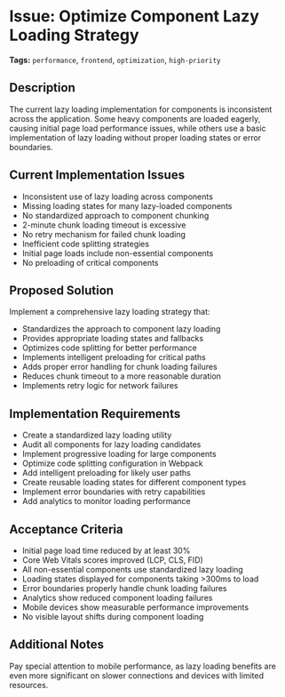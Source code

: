 # Issue: Optimize Component Lazy Loading Strategy

**Tags:** `performance`, `frontend`, `optimization`, `high-priority`

## Description

The current lazy loading implementation for components is inconsistent across the application. Some heavy components are loaded eagerly, causing initial page load performance issues, while others use a basic implementation of lazy loading without proper loading states or error boundaries.

## Current Implementation Issues

- Inconsistent use of lazy loading across components
- Missing loading states for many lazy-loaded components
- No standardized approach to component chunking
- 2-minute chunk loading timeout is excessive
- No retry mechanism for failed chunk loading
- Inefficient code splitting strategies
- Initial page loads include non-essential components
- No preloading of critical components

## Proposed Solution

Implement a comprehensive lazy loading strategy that:
- Standardizes the approach to component lazy loading
- Provides appropriate loading states and fallbacks
- Optimizes code splitting for better performance
- Implements intelligent preloading for critical paths
- Adds proper error handling for chunk loading failures
- Reduces chunk timeout to a more reasonable duration
- Implements retry logic for network failures

## Implementation Requirements

- Create a standardized lazy loading utility
- Audit all components for lazy loading candidates
- Implement progressive loading for large components
- Optimize code splitting configuration in Webpack
- Add intelligent preloading for likely user paths
- Create reusable loading states for different component types
- Implement error boundaries with retry capabilities
- Add analytics to monitor loading performance

## Acceptance Criteria

- Initial page load time reduced by at least 30%
- Core Web Vitals scores improved (LCP, CLS, FID)
- All non-essential components use standardized lazy loading
- Loading states displayed for components taking >300ms to load
- Error boundaries properly handle chunk loading failures
- Analytics show reduced component loading failures
- Mobile devices show measurable performance improvements
- No visible layout shifts during component loading

## Additional Notes

Pay special attention to mobile performance, as lazy loading benefits are even more significant on slower connections and devices with limited resources. 